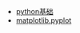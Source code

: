 * [python基础](../../notes/python/Python基础.md)
* [matplotlib.pyplot](notes/python/matplotlib.pyplot.md)

